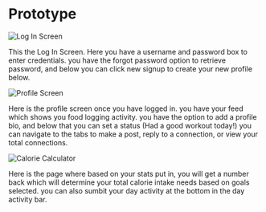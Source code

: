 
# Prototype
![Log In Screen](https://github.com/miseryprevails/TrackFitt/blob/main/Prototype%20HTML%20%26%20Pictures/LogInScreen.jpg)

This the Log In Screen. Here you have a username and password box to enter credentials.
you have the forgot password option to retrieve password, and below you can click new signup to create your new profile below.

![Profile Screen](https://github.com/miseryprevails/TrackFitt/blob/main/Prototype%20HTML%20%26%20Pictures/ProfileScreen.jpg)

Here is the profile screen once you have logged in. you have your feed which shows you food logging activity.
you have the option to add a profile bio, and below that you can set a status (Had a good workout today!)
you can navigate to the tabs to make a post, reply to a connection, or view your total connections.

![Calorie Calculator](https://github.com/miseryprevails/TrackFitt/blob/main/Prototype%20HTML%20%26%20Pictures/CalorieCalculator.PNG)

Here is the page where based on your stats put in, you will get a number back which will determine your total calorie intake needs based on goals selected. you can also sumbit your day activity at the bottom in the day activity bar. 
